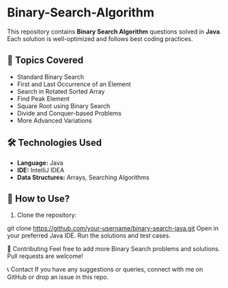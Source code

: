 # Binary-Search-Algorithm

This repository contains **Binary Search Algorithm** questions solved in **Java**.   
Each solution is well-optimized and follows best coding practices.

## 📌 Topics Covered
- Standard Binary Search
- First and Last Occurrence of an Element 
- Search in Rotated Sorted Array
- Find Peak Element
- Square Root using Binary Search
- Divide and Conquer-based Problems
- More Advanced Variations

## 🛠 Technologies Used
- **Language:** Java  
- **IDE:** IntelliJ IDEA 
- **Data Structures:** Arrays, Searching Algorithms

## 🚀 How to Use?
1. Clone the repository:

git clone https://github.com/your-username/binary-search-java.git
Open in your preferred Java IDE.
Run the solutions and test cases.

🤝 Contributing
Feel free to add more Binary Search problems and solutions.
Pull requests are welcome!

📞 Contact
If you have any suggestions or queries, connect with me on GitHub or drop an issue in this repo.
